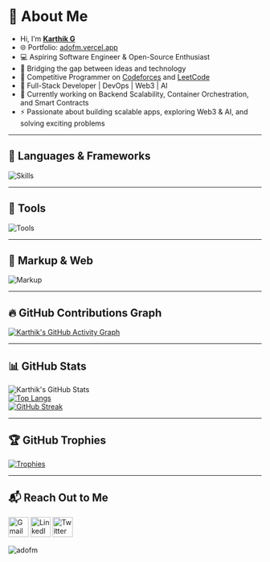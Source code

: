 # 👋 About Me  
- Hi, I’m [**Karthik G**](https://github.com/adofm)  
- 🌐 Portfolio: [adofm.vercel.app](https://adofm.vercel.app)  
- 💻 Aspiring Software Engineer & Open-Source Enthusiast  
- 🎯 Bridging the gap between ideas and technology  
- 👾 Competitive Programmer on [Codeforces](https://codeforces.com/profile/adofm) and [LeetCode](https://leetcode.com/adofm)  
- 🚀 Full-Stack Developer | DevOps | Web3 | AI  
- 🧠 Currently working on Backend Scalability, Container Orchestration, and Smart Contracts  
- ⚡ Passionate about building scalable apps, exploring Web3 & AI, and solving exciting problems

---

## 🧠 Languages & Frameworks  
![Skills](https://skillicons.dev/icons?i=c,cpp,py,java,js,ts,html,css,react,next,go,solidity,express,nodejs,postgres,mysql,tailwind,materialui,nginx,regex,bash,pytorch,aws)

---

## 🧰 Tools  
![Tools](https://skillicons.dev/icons?i=git,github,gitlab,linux,windows,apple,arduino,raspberrypi,vscode,visualstudio,firebase,postman,npm,redis,stackoverflow,githubactions,discord)

---

## 📝 Markup & Web  
![Markup](https://skillicons.dev/icons?i=html,md)

---

## 🔥 GitHub Contributions Graph  
[![Karthik's GitHub Activity Graph](https://github-readme-activity-graph.vercel.app/graph?username=adofm&theme=github-dark)](https://github.com/adofm)

---

## 📊 GitHub Stats  
![Karthik's GitHub Stats](https://github-readme-stats.vercel.app/api?username=adofm&show_icons=true&theme=dark&hide_border=false)  
[![Top Langs](https://github-readme-stats.vercel.app/api/top-langs/?username=adofm&layout=compact&theme=dark)](https://github.com/adofm)  
[![GitHub Streak](https://github-readme-streak-stats.herokuapp.com?user=adofm&theme=dark)](https://git.io/streak-stats)  

---

## 🏆 GitHub Trophies  
[![Trophies](https://github-profile-trophy.vercel.app/?username=adofm&theme=darkhub&no-frame=true&title=Stars,Commits,Followers,Repositories,PullRequest,Issues)](https://github.com/ryo-ma/github-profile-trophy)

---

## 📬 Reach Out to Me  
<a href="mailto:karthik.maniam008@gmail.com"><img src="https://i.ibb.co/vD0fmh5/iconizer-icons8-gmail.png" alt="Gmail" height="40"></a>
<a href="https://www.linkedin.com/in/adofm/"><img src="https://skillicons.dev/icons?i=linkedin" alt="LinkedIn" height="40"></a>
<a href="https://twitter.com/adofm9"><img src="https://skillicons.dev/icons?i=twitter" alt="Twitter" height="40"></a>

<p align="left">
  <img src="https://komarev.com/ghpvc/?username=adofm&label=Profile%20views&color=0e75b6&style=flat" alt="adofm" />
</p>
